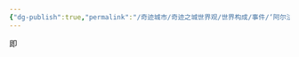 ```yaml
---
{"dg-publish":true,"permalink":"/奇迹城市/奇迹之城世界观/世界构成/事件/‘阿尔法’事件/","dgPassFrontmatter":true}
---
```


即